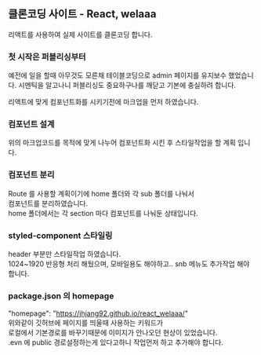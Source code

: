 ## 클론코딩 사이트 - React, welaaa

리액트를 사용하여 실제 사이트를 클론코딩 합니다.

### 첫 시작은 퍼블리싱부터

예전에 일을 할때 아무것도 모른채 테이블코딩으로 admin 페이지를 유지보수 했었습니다.
시멘틱을 알고나니 퍼블리싱도 중요하구나를 깨닫고 기본에 충실하려 합니다.

리액트에 맞게 컴포넌트화를 시키기전에 마크업을 먼저 하였습니다.

### 컴포넌트 설계

위의 마크업코드를 목적에 맞게 나누어 컴포넌트화 시킨 후
스타일작업을 할 계획 입니다.

### 컴포넌트 분리

Route 를 사용할 계획이기에 home 폴더와 각 sub 폴더를 나눠서 <br/>
컴포넌트를 분리하였습니다. <br/>
home 폴더에서는 각 section 마다 컴포넌트를 나눠둔 상태입니다.

### styled-component 스타일링

header 부분만 스타일작업 하였습니다. <br />
1024~1920 반응형 처리 해뒀으며, 모바일용도 해야하고.. snb 메뉴도 추가작업 해야합니다.

### package.json 의 homepage

"homepage": "https://jhjang92.github.io/react_welaaa/" <br />
위와같이 깃허브에 페이지를 띄울때 사용하는 키워드가 <br/>
로컬에서 기본경로를 바꾸기때문에 이미지가 안나오던 현상이 있었습니다. <br />
.evn 에 public 경로설정하는게 있다고하니 작업먼저 하고 추가해야 합니다.
